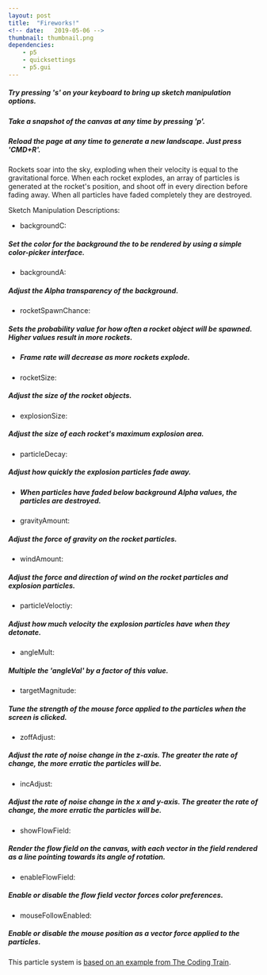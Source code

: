 ```yaml
---
layout: post
title:  "Fireworks!"
<!-- date:   2019-05-06 -->
thumbnail: thumbnail.png
dependencies:
    - p5
    - quicksettings
    - p5.gui
---
```


##### Try pressing ***'s'*** on your keyboard to bring up sketch manipulation options.

##### Take a snapshot of the canvas at any time by pressing ***'p'***.

##### Reload the page at any time to generate a new landscape. Just press 'CMD+R'.

<!-- {%highlight html %}
<div id="sketch-holder">
  <script type="text/javascript" src="sketch/sketch.js"></script>
</div>
{% endhighlight %} -->


<div id="sketch-holder">
    <script type="text/javascript" src="sketch/sketch.js"></script>
    <script type="text/javascript" src="sketch/firework.js"></script>
    <script type="text/javascript" src="sketch/particle.js"></script>
</div>

Rockets soar into the sky, exploding when their velocity is equal to the gravitational force. When each rocket explodes, an array of particles is generated at the rocket's position, and shoot off in every direction before fading away. When all particles have faded completely they are destroyed.

Sketch Manipulation Descriptions:
- backgroundC:
##### Set the color for the background the to be rendered by using a simple color-picker interface.

- backgroundA:
##### Adjust the Alpha transparency of the background.

- rocketSpawnChance:
##### Sets the probability value for how often a rocket object will be spawned. Higher values result in more rockets.
  - ##### Frame rate will decrease as more rockets explode.

- rocketSize:
##### Adjust the size of the rocket objects.

- explosionSize:
##### Adjust the size of each rocket's maximum explosion area.

- particleDecay:
##### Adjust how quickly the explosion particles fade away.
  - ##### When particles have faded below background Alpha values, the particles are destroyed.

- gravityAmount:
##### Adjust the force of gravity on the rocket particles.

- windAmount:
##### Adjust the force and direction of wind on the rocket particles and explosion particles.

- particleVeloctiy:
##### Adjust how much velocity the explosion particles have when they detonate.

- angleMult:
##### Multiple the 'angleVal' by a factor of this value.

- targetMagnitude:
##### Tune the strength of the mouse force applied to the particles when the screen is clicked.

- zoffAdjust:
##### Adjust the rate of noise change in the z-axis. The greater the rate of change, the more erratic the particles will be.

- incAdjust:
##### Adjust the rate of noise change in the x and y-axis. The greater the rate of change, the more erratic the particles will be.

- showFlowField:
##### Render the flow field on the canvas, with each vector in the field rendered as a line pointing towards its angle of rotation.

- enableFlowField:
##### Enable or disable the flow field vector forces color preferences.

- mouseFollowEnabled:
##### Enable or disable the mouse position as a vector force applied to the particles.

This particle system is [based on an example from The Coding Train](https://thecodingtrain.com/CodingChallenges/027-fireworks.html).
